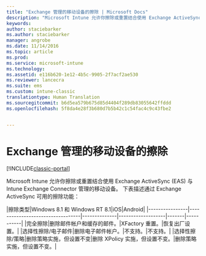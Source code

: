```yaml
---
title: "Exchange 管理的移动设备的擦除 | Microsoft Docs"
description: "Microsoft Intune 允许你擦除或重置结合使用 Exchange ActiveSync (EAS) 与 Intune Exchange Connector 管理的移动设备"
keywords: 
author: staciebarker
ms.author: staciebarker
manager: angrobe
ms.date: 11/14/2016
ms.topic: article
ms.prod: 
ms.service: microsoft-intune
ms.technology: 
ms.assetid: e116b620-1e12-4b5c-9905-2f7acf2ae530
ms.reviewer: lancecra
ms.suite: ems
ms.custom: intune-classic
translationtype: Human Translation
ms.sourcegitcommit: b6d5ea579b675d85d4404f289db83055642ffddd
ms.openlocfilehash: 5f8da4e28f3b680d7b5b42c1c54fac4c9c43fbe2


---
```



# <a name="wipe-for-exchange-managed-mobile-devices"></a>Exchange 管理的移动设备的擦除

[!INCLUDE[classic-portal](../includes/classic-portal.md)]

Microsoft Intune 允许你擦除或重置结合使用 Exchange ActiveSync (EAS) 与 Intune Exchange Connector 管理的移动设备。 下表描述通过 Exchange ActiveSync 可用的擦除功能：

|擦除类型|Windows 8.1 和 Windows RT 8.1|iOS|Android|
|----------------|----------------------------------|--------------|-------------------|-------|-----------|
|完全擦除|删除邮件帐户和缓存的邮件。|XFactory 重置。|恢复出厂设置。|
|选择性擦除/电子邮件|删除电子邮件帐户。|不支持。|不支持。|
|选择性擦除/策略|删除策略实施，但设置不变|删除 XPolicy 实施，但设置不变。|删除策略实施，但设置不变。|



<!--HONumber=Dec16_HO2-->


